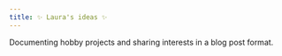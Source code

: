 ```yaml
---
title: ✨ Laura's ideas ✨
---
```


Documenting hobby projects and sharing interests in a blog post format.
